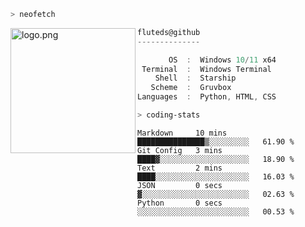 ```zsh
> neofetch
```

<!--img align="left" src="https://github.com/fluteds.png" alt="logo.png" width="200"/>-->
<img align="left" src="https://external-content.duckduckgo.com/iu/?u=https%3A%2F%2F78.media.tumblr.com%2F975fca5f82161b190efdcaa05ffbd4ec%2Ftumblr_p6q6m9TJF01x3p3jmo1_500.png&f=1&nofb=1" alt="logo.png" width="200"/>

```csharp
fluteds@github
--------------

       OS  :  Windows 10/11 x64
 Terminal  :  Windows Terminal
    Shell  :  Starship
   Scheme  :  Gruvbox
Languages  :  Python, HTML, CSS
```

```zsh
> coding-stats
```

<!--START_SECTION:waka-->

```text
Markdown     10 mins         ███████████████▒░░░░░░░░░   61.90 %
Git Config   3 mins          ████▓░░░░░░░░░░░░░░░░░░░░   18.90 %
Text         2 mins          ████░░░░░░░░░░░░░░░░░░░░░   16.03 %
JSON         0 secs          ▓░░░░░░░░░░░░░░░░░░░░░░░░   02.63 %
Python       0 secs          ░░░░░░░░░░░░░░░░░░░░░░░░░   00.53 %
```

<!--END_SECTION:waka-->

